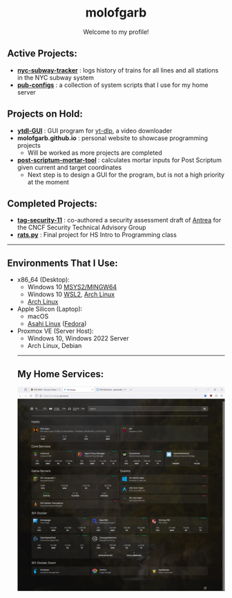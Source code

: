 <h1 align=center> molofgarb </h1>

<p align=center> Welcome to my profile! </p>

<h2> Active Projects: </h2>

<ul>
<li>
    <b><a href="https://github.com/molofgarb/nyc-subway-tracker/tree/dev">nyc-subway-tracker</a></b>
    : logs history of trains for all lines and all stations in the NYC subway system 
</li>
<li>
    <b><a href="https://github.com/molofgarb/pub-configs">pub-configs</a></b>
    : a collection of system scripts that I use for my home server
</li>
</ul>


<h2> Projects on Hold: </h2>

<ul>
<li>
    <b><a href="https://github.com/molofgarb/ytdl-GUI/tree/dev">ytdl-GUI</a></b>
    : GUI program for <a href="https://github.com/yt-dlp/yt-dlp">yt-dlp</a>, a video downloader
</li>
<li>
    <b><a>molofgarb.github.io</a></b>
    : personal website to showcase programming projects
    <ul>
        <li>Will be worked as more projects are completed</li>
    </ul>
</li>
<li>
    <b><a href="https://github.com/molofgarb/post-scriptum-mortar-tool">post-scriptum-mortar-tool</a></b>
    : calculates mortar inputs for Post Scriptum given current and target coordinates
    <ul>
        <li>Next step is to design a GUI for the program, but is not a high priority at the moment</li>
    </ul>
</li>
</ul>

<h2> Completed Projects: </h2>

<ul>
<li>
    <b><a href="https://github.com/molofgarb/tag-security-11">tag-security-11</a></b>
    : co-authored a security assessment draft of <a href="https://github.com/antrea-io/antrea">Antrea</a> for the CNCF Security Technical Advisory Group 
</li>
<li>
    <b><a href="https://github.com/molofgarb/rats-py">rats.py</a></b>
    : Final project for HS Intro to Programming class
</li>
</ul>    

<hr>

<h2> Environments That I Use: </h2>
<ul>
<li>
    x86_64 (Desktop):
    <ul>
        <li>Windows 10 <a href="https://www.msys2.org/">MSYS2/MINGW64</a></li>
        <li>Windows 10 <a href="https://learn.microsoft.com/en-us/windows/wsl/install">WSL2</a>, <a href="https://wiki.archlinux.org/title/Arch_Linux">Arch Linux</a></li>
        <li><a href="https://wiki.archlinux.org/title/Arch_Linux">Arch Linux</a></li>
    </ul>
</li>
    
    
<li>
    Apple Silicon (Laptop):
    <ul>
        <li>macOS</li>
        <li><a href="https://asahilinux.org/">Asahi Linux</a> (<a href="https://www.fedoraproject.org/">Fedora</a>)</li>
    </ul>
</li>

<li>
    Proxmox VE (Server Host):
    <ul>
        <li>Windows 10, Windows 2022 Server</li>
        <li>Arch Linux, Debian</li>
    </ul>
</li>

<hr>

<h2>My Home Services:</h2>
<img src="homepage.PNG">

</ul>
